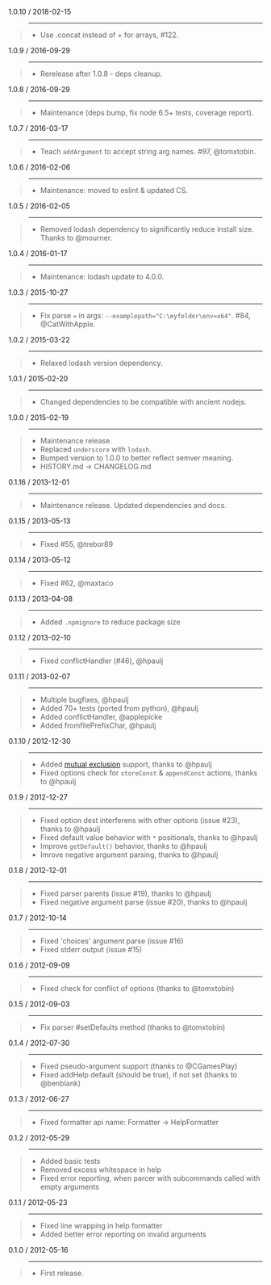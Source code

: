 1.0.10 / 2018-02-15
> ------------------

> - Use .concat instead of + for arrays, #122.


1.0.9 / 2016-09-29
> ------------------

> - Rerelease after 1.0.8 - deps cleanup.


1.0.8 / 2016-09-29
> ------------------

> - Maintenance (deps bump, fix node 6.5+ tests, coverage report).


1.0.7 / 2016-03-17
> ------------------

> - Teach `addArgument` to accept string arg names. #97, @tomxtobin.


1.0.6 / 2016-02-06
> ------------------

> - Maintenance: moved to eslint & updated CS.


1.0.5 / 2016-02-05
> ------------------

> - Removed lodash dependency to significantly reduce install size.
  Thanks to @mourner.


1.0.4 / 2016-01-17
> ------------------

> - Maintenance: lodash update to 4.0.0.


1.0.3 / 2015-10-27
> ------------------

> - Fix parse `=` in args: `--examplepath="C:\myfolder\env=x64"`. #84, @CatWithApple.


1.0.2 / 2015-03-22
> ------------------

> - Relaxed lodash version dependency.


1.0.1 / 2015-02-20
> ------------------

> - Changed dependencies to be compatible with ancient nodejs.


1.0.0 / 2015-02-19
> ------------------

> - Maintenance release.
> - Replaced `underscore` with `lodash`.
> - Bumped version to 1.0.0 to better reflect semver meaning.
> - HISTORY.md -> CHANGELOG.md


0.1.16 / 2013-12-01
> -------------------

> - Maintenance release. Updated dependencies and docs.


0.1.15 / 2013-05-13
> -------------------

> - Fixed #55, @trebor89


0.1.14 / 2013-05-12
> -------------------

> - Fixed #62, @maxtaco


0.1.13 / 2013-04-08
> -------------------

> - Added `.npmignore` to reduce package size


0.1.12 / 2013-02-10
> -------------------

> - Fixed conflictHandler (#46), @hpaulj


0.1.11 / 2013-02-07
> -------------------

> - Multiple bugfixes, @hpaulj
> - Added 70+ tests (ported from python), @hpaulj
> - Added conflictHandler, @applepicke
> - Added fromfilePrefixChar, @hpaulj


0.1.10 / 2012-12-30
> -------------------

> - Added [mutual exclusion](http://docs.python.org/dev/library/argparse.html#mutual-exclusion)
  support, thanks to @hpaulj
> - Fixed options check for `storeConst` & `appendConst` actions, thanks to @hpaulj


0.1.9 / 2012-12-27
> ------------------

> - Fixed option dest interferens with other options (issue #23), thanks to @hpaulj
> - Fixed default value behavior with `*` positionals, thanks to @hpaulj
> - Improve `getDefault()` behavior, thanks to @hpaulj
> - Imrove negative argument parsing, thanks to @hpaulj


0.1.8 / 2012-12-01
> ------------------

> - Fixed parser parents (issue #19), thanks to @hpaulj
> - Fixed negative argument parse (issue #20), thanks to @hpaulj


0.1.7 / 2012-10-14
> ------------------

> - Fixed 'choices' argument parse (issue #16)
> - Fixed stderr output (issue #15)


0.1.6 / 2012-09-09
> ------------------

> - Fixed check for conflict of options (thanks to @tomxtobin)


0.1.5 / 2012-09-03
> ------------------

> - Fix parser #setDefaults method (thanks to @tomxtobin)


0.1.4 / 2012-07-30
> ------------------

> - Fixed pseudo-argument support (thanks to @CGamesPlay)
> - Fixed addHelp default (should be true), if not set (thanks to @benblank)


0.1.3 / 2012-06-27
> ------------------

> - Fixed formatter api name: Formatter -> HelpFormatter


0.1.2 / 2012-05-29
> ------------------

> - Added basic tests
> - Removed excess whitespace in help
> - Fixed error reporting, when parcer with subcommands
  called with empty arguments


0.1.1 / 2012-05-23
> ------------------

> - Fixed line wrapping in help formatter
> - Added better error reporting on invalid arguments


0.1.0 / 2012-05-16
> ------------------

> - First release.
